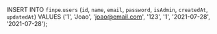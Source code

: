 INSERT INTO `finpe`.`users` (`id`, `name`, `email`, `password`, `isAdmin`, `createdAt`, `updatedAt`) VALUES ('1', 'Joao', 'joao@email.com', '123', '1', '2021-07-28', '2021-07-28');